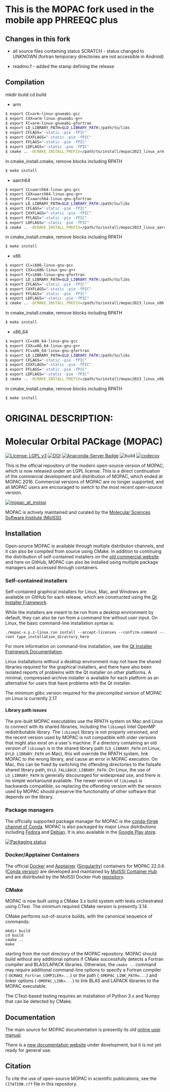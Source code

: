 # This is the MOPAC fork used in the mobile app PHREEQC plus

## Changes in this fork

* all source files containing status SCRATCH - status changed to UNKNOWN (fortran temporary directories are not accessible in Android)

* readmo.f - added the stamp defining the release

## Compilation

mkdir build
cd build

* arm
```bash
$ export CC=arm-linux-gnueabi-gcc
$ export CXX=arm-linux-gnueabi-g++
$ export FC=arm-linux-gnueabi-gfortran
$ export LD_LIBRARY_PATH=$LD_LIBRARY_PATH:/path/to/libs
$ export CFLAGS="-static -pie -fPIC"
$ export CXXFLAGS="-static -pie -fPIC"
$ export FFLAGS="-static -pie -fPIC"
$ export LDFLAGS="-static -pie -fPIC"
$ cmake .. -DCMAKE_INSTALL_PREFIX=/path/to/install/mopac2023_linux_arm -DSTATIC_BUILD=ON -DAUTO_BLAS=OFF -DTHREADS_KEYWORD=OFF -DMOPAC_LINK="-static -fPIE -pie /path/to/liblapack.a /path/to/libblas.a" -DGPU=OFF -DTESTS=OFF
```
in cmake_install.cmake, remove blocks including RPATH
```bash
$ make install
```

* aarch64
```bash
$ export CC=aarch64-linux-gnu-gcc
$ export CXX=aarch64-linux-gnu-g++
$ export FC=aarch64-linux-gnu-gfortran
$ export LD_LIBRARY_PATH=$LD_LIBRARY_PATH:/path/to/libs
$ export CFLAGS="-static -pie -fPIC"
$ export CXXFLAGS="-static -pie -fPIC"
$ export FFLAGS="-static -pie -fPIC"
$ export LDFLAGS="-static -pie -fPIC"
$ cmake .. -DCMAKE_INSTALL_PREFIX=/path/to/install/mopac2023_linux_aarch64 -DSTATIC_BUILD=ON -DAUTO_BLAS=OFF -DTHREADS_KEYWORD=OFF -DMOPAC_LINK="-static -fPIE -pie /path/to/liblapack.a /path/to/libblas.a" -DGPU=OFF -DTESTS=OFF
```
in cmake_install.cmake, remove blocks including RPATH
```bash
$ make install
```

* x86
```bash
$ export CC=i686-linux-gnu-gcc
$ export CXX=i686-linux-gnu-g++
$ export FC=i686-linux-gnu-gfortran
$ export LD_LIBRARY_PATH=$LD_LIBRARY_PATH:/path/to/libs
$ export CFLAGS="-static -pie -fPIC"
$ export CXXFLAGS="-static -pie -fPIC"
$ export FFLAGS="-static -pie -fPIC"
$ export LDFLAGS="-static -pie -fPIC"
$ cmake .. -DCMAKE_INSTALL_PREFIX=/path/to/install/mopac2023_linux_x86 -DSTATIC_BUILD=ON -DAUTO_BLAS=OFF -DTHREADS_KEYWORD=OFF -DMOPAC_LINK="-static -fPIE -pie /path/to/liblapack.a /path/to/libblas.a" -DGPU=OFF -DTESTS=OFF
```
in cmake_install.cmake, remove blocks including RPATH
```bash
$ make install
```

* x86_64
```bash
$ export CC=x86_64-linux-gnu-gcc
$ export CXX=x86_64-linux-gnu-g++
$ export FC=x86_64-linux-gnu-gfortran
$ export LD_LIBRARY_PATH=$LD_LIBRARY_PATH:/path/to/libs
$ export CFLAGS="-static -pie -fPIC"
$ export CXXFLAGS="-static -pie -fPIC"
$ export FFLAGS="-static -pie -fPIC"
$ export LDFLAGS="-static -pie -fPIC"
$ cmake .. -DCMAKE_INSTALL_PREFIX=/path/to/install/mopac2023_linux_x86_64 -DSTATIC_BUILD=ON -DAUTO_BLAS=OFF -DTHREADS_KEYWORD=OFF -DMOPAC_LINK="-static -fPIE -pie /path/to/liblapack.a /path/to/libblas.a" -DGPU=OFF -DTESTS=OFF
```
in cmake_install.cmake, remove blocks including RPATH
```bash
$ make install
```

# ORIGINAL DESCRIPTION:

# Molecular Orbital PACkage (MOPAC)

[![License: LGPL v3](https://img.shields.io/badge/License-LGPL_v3-blue.svg)](https://www.gnu.org/licenses/lgpl-3.0)
[![DOI](https://zenodo.org/badge/177640376.svg)](https://zenodo.org/badge/latestdoi/177640376)
[![Anaconda-Server Badge](https://anaconda.org/conda-forge/mopac/badges/version.svg)](https://anaconda.org/conda-forge/mopac)
![build](https://github.com/openmopac/mopac/actions/workflows/CI.yaml/badge.svg)
[![codecov](https://codecov.io/gh/openmopac/mopac/branch/main/graph/badge.svg?token=qM2KeRvw06)](https://codecov.io/gh/openmopac/mopac)

This is the official repository of the modern open-source version of MOPAC, which is now released under an LGPL license.
This is a direct continuation of the commercial development and distribution of MOPAC, which ended at MOPAC 2016.
Commercial versions of MOPAC are no longer supported, and all MOPAC users are encouraged to switch to the most recent open-source version.

[![mopac_at_molssi](.github/mopac_at_molssi.png)](https://molssi.org)

MOPAC is actively maintained and curated by the [Molecular Sciences Software Institute (MolSSI)](https://molssi.org).

## Installation

Open-source MOPAC is available through multiple distributon channels, and it can also be compiled from source using CMake.
In addition to continuing the distribution of self-contained installers on the
[old commercial website](http://openmopac.net/Download_MOPAC_Executable_Step2.html) and here on GitHub,
MOPAC can also be installed using multiple package managers and accessed through containers.

### Self-contained installers

Self-contained graphical installers for Linux, Mac, and Windows are available on GitHub for each release,
which are constructed using the [Qt Installer Framework](https://doc.qt.io/qtinstallerframework/).

While the installers are meant to be run from a desktop environment by default, they can also be run from a command line without user input.
On Linux, the basic command-line installation syntax is:

`./mopac-x.y.z-linux.run install --accept-licenses --confirm-command --root type_installation_directory_here`

For more information on command-line installation, see the [Qt Installer Framework Documentation](https://doc.qt.io/qtinstallerframework/ifw-cli.html).

Linux installations without a desktop environment may not have the shared libraries required for the graphical installers,
and there have also been isolated reports of problems with the Qt installer on other platforms. A minimal, compressed-archive installer
is available for each platform as an alternative for users that have problems with the Qt installer.

The minimum glibc version required for the precompiled version of MOPAC on Linux is currently 2.17.

#### Library path issues

The pre-built MOPAC executables use the RPATH system on Mac and Linux to connect with its shared libraries,
including the `libiomp5` Intel OpenMP redistributable library. The `libiomp5` library is not properly versioned, and the recent version used by
MOPAC is not compatible with older versions that might also exist on a user's machine. If a directory containing an old version of `libiomp5`
is in the shared library path (`LD_LIBRARY_PATH` on Linux, `DYLD_LIBRARY_PATH` on Mac), this will override the RPATH system, link MOPAC to the
wrong library, and cause an error in MOPAC execution. On Mac, this can be fixed by switching the offending directories to the failsafe shared library
path, `DYLD_FALLBACK_LIBRARY_PATH`. On Linux, the use of `LD_LIBRARY_PATH` is generally discouraged for widespread use, and there is no simple
workaround available. The newer version of `libiomp5` is backwards compatible, so replacing the offending version with the version used by MOPAC
should preserve the functionality of other software that depends on the library.

### Package managers

The officially supported package manager for MOPAC is the [conda-forge channel of Conda](https://anaconda.org/conda-forge/mopac).
MOPAC is also packaged by major Linux distributions including
[Fedora](https://packages.fedoraproject.org/pkgs/mopac/mopac/) and
[Debian](https://tracker.debian.org/pkg/mopac).
It is also available in the [Google Play store](https://play.google.com/store/apps/details?id=cz.m).

[![Packaging status](https://repology.org/badge/vertical-allrepos/mopac.svg?columns=2)](https://repology.org/project/mopac/versions)

### Docker/Apptainer Containers

The official [Docker](https://www.docker.com) and [Apptainer](https://apptainer.org) ([Singularity](https://sylabs.io)) containers for MOPAC 22.0.6 ([Conda version](https://anaconda.org/conda-forge/mopac)) are developed and
maintained by [MolSSI Container Hub](https://molssi.github.io/molssi-hub/index.html) and are distributed by the MolSSI Docker Hub [repository](https://hub.docker.com/r/molssi/mopac220-mamba141).

### CMake

MOPAC is now built using a CMake 3.x build system with tests orchestrated using CTest.
The minimum required CMake version is presently 3.14.

CMake performs out-of-source builds, with the canonical sequence of commands:

```
mkdir build
cd build
cmake ..
make
```

starting from the root directory of the MOPAC repository. MOPAC should build without any additional options
if CMake successfully detects a Fortran compiler and BLAS/LAPACK libraries. Otherwise, the `cmake ..` command
may require additional command-line options to specify a Fortran compiler (`-DCMAKE_Fortran_COMPILER=...`)
or the path (`-DMOPAC_LINK_PATH=...`) and linker options (`-DMOPAC_LINK=...`) to link BLAS and LAPACK libraries to the MOPAC executable.

The CTest-based testing requires an installation of Python 3.x and Numpy that can be detected by CMake.

## Documentation

The main source for MOPAC documentation is presently its old [online user manual](http://openmopac.net/manual/index.html).

There is a [new documentation website](https://openmopac.github.io) under development, but it is not yet ready for general use.

## Citation

To cite the use of open-source MOPAC in scientific publications, see the `CITATION.cff` file in this repository.
